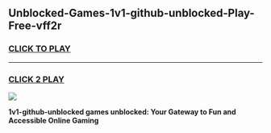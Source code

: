 
## Unblocked-Games-1v1-github-unblocked-Play-Free-vff2r
<h3>
<a href="https://premium76.site?title=1v1-github-unblocked&ref=12A">CLICK TO PLAY</a></h3>
<hr>

<h3>
<a href="https://premium76.site?title=1v1-github-unblocked&ref=12A">CLICK 2 PLAY</a>
  
</h3>

<a href="https://premium76.site?title=1v1-github-unblocked&ref=12A"><img src="https://clearcache.store/games.png"></a>


**1v1-github-unblocked games unblocked: Your Gateway to Fun and Accessible Online Gaming**
